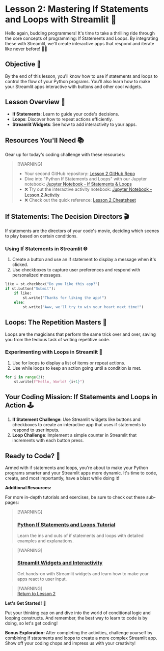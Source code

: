 # Lesson 2: Mastering If Statements and Loops with Streamlit 🎢  
   
Hello again, budding programmers! It's time to take a thrilling ride through the core concepts of programming: If Statements and Loops. By integrating these with Streamlit, we'll create interactive apps that respond and iterate like never before! 🤩🔄  
   
## Objective 🎯  
   
By the end of this lesson, you'll know how to use if statements and loops to control the flow of your Python programs. You'll also learn how to make your Streamlit apps interactive with buttons and other cool widgets.  
   
## Lesson Overview 📖  
   
- **If Statements**: Learn to guide your code's decisions.  
- **Loops**: Discover how to repeat actions efficiently.  
- **Streamlit Widgets**: See how to add interactivity to your apps.  
   
## Resources You'll Need 📚  
   
Gear up for today's coding challenge with these resources:  

> [!WARNING] <!--[!ATTENTION] ⚠️-->  
> - Your second GitHub repository: [Lesson 2 GitHub Repo](https://github.com/BSMP-Coders/lesson2_streamlit)  
> - Dive into "Python If Statements and Loops" with our Jupyter notebook: [Jupyter Notebook - If Statements & Loops](https://github.com/naivelogic/bam_academy_dev/blob/master/lessons/lesson2.ipynb)  
> - ❌ Try out the interactive activity notebook: [Jupyter Notebook - Lesson 2 Activity](https://github.com/naivelogic/bam_academy_dev/blob/master/lessons/lesson2_activity.ipynb)  
> - ❌ Check out the quick reference: [Lesson 2 Cheatsheet](https://github.com/naivelogic/bam_academy_dev/blob/master/lessons/lesson2_cheatsheet.md)  
   
## If Statements: The Decision Directors 🎬  
   
If statements are the directors of your code's movie, deciding which scenes to play based on certain conditions.  
   
### Using If Statements in Streamlit 🌐  
   
1. Create a button and use an if statement to display a message when it's clicked.  
2. Use checkboxes to capture user preferences and respond with personalized messages.  
   
```python  
like = st.checkbox("Do you like this app?")  
if st.button("Submit"):  
    if like:  
        st.write("Thanks for liking the app!")  
    else:  
        st.write("Aww, we'll try to win your heart next time!")  
```  
   
## Loops: The Repetition Masters 🔄  
   
Loops are the magicians that perform the same trick over and over, saving you from the tedious task of writing repetitive code.  
   
### Experimenting with Loops in Streamlit 🚀  
   
1. Use for loops to display a list of items or repeat actions.  
2. Use while loops to keep an action going until a condition is met.  
   
```python  
for i in range(3):  
    st.write(f"Hello, World! {i+1}")  
```  
   
## Your Coding Mission: If Statements and Loops in Action 🕹️  
   
1. **If Statement Challenge**: Use Streamlit widgets like buttons and checkboxes to create an interactive app that uses if statements to respond to user inputs.  
2. **Loop Challenge**: Implement a simple counter in Streamlit that increments with each button press.  
   
## Ready to Code? 🏁  
   
Armed with if statements and loops, you're about to make your Python programs smarter and your Streamlit apps more dynamic. It's time to code, create, and most importantly, have a blast while doing it!  
   
**Additional Resources:**  
   
For more in-depth tutorials and exercises, be sure to check out these sub-pages:  
   
> [!WARNING] <!--[!ATTENTION] ⚠️-->  
> ### [Python If Statements and Loops Tutorial](https://github.com/BSMP-Coders/lesson2-if-loops-tutorial)  
> Learn the ins and outs of if statements and loops with detailed examples and explanations.  
   
> [!WARNING] <!--[!ATTENTION] ⚠️-->  
> ### [Streamlit Widgets and Interactivity](https://github.com/BSMP-Coders/lesson2-streamlit-widgets)  
> Get hands-on with Streamlit widgets and learn how to make your apps react to user input.  
   
> [!WARNING] <!--[!ATTENTION] ⚠️-->  
> [Return to Lesson 2](https://github.com/BSMP-Coders/lesson2)  
   
**Let's Get Started!** 🌟  
   
Put your thinking cap on and dive into the world of conditional logic and looping constructs. And remember, the best way to learn to code is by doing, so let's get coding!  
   
**Bonus Exploration:** After completing the activities, challenge yourself by combining if statements and loops to create a more complex Streamlit app. Show off your coding chops and impress us with your creativity!
